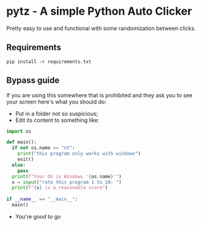 # pytz - A simple Python Auto Clicker
Pretty easy to use and functional with some randomization between clicks.

## Requirements
``pip install -r requirements.txt``

## Bypass guide
If you are using this somewhere that is prohibited and they ask you to see your screen here's what you should do:
- Put in a folder not so suspicious;
- Edit its content to something like:

```python
import os

def main():
  if not os.name == "nt":
    print("this program only works with windows")
    exit()
  else:
    pass
  print(f"Your OS is Windows '{os.name}'")
  x = input("rate this program 1 to 10: ")
  print(f"{x} is a reasonable score")
   
if __name__ == "__main__":
  main()
  ```
  
  - You're good to go

